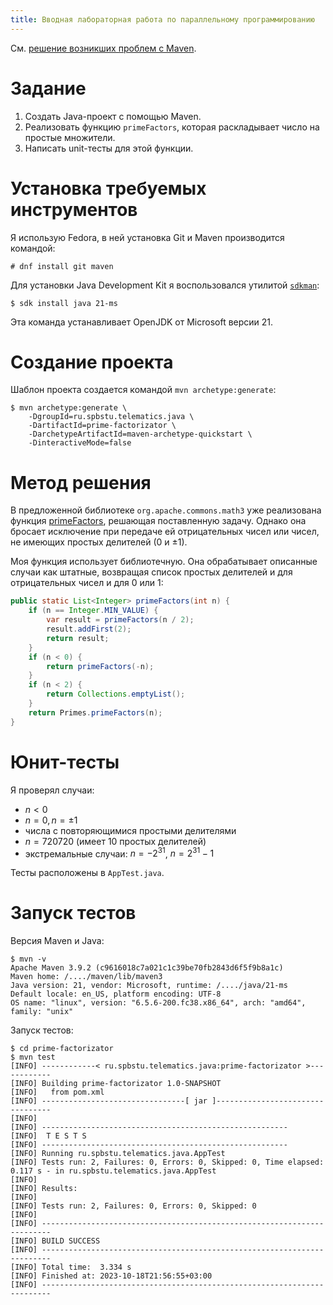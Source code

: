 ```yaml
---
title: Вводная лабораторная работа по параллельному программированию
---
```


См. [решение возникших проблем с Maven](maven-errs.md).

# Задание

1. Создать Java-проект с помощью Maven.
2. Реализовать функцию `primeFactors`, которая раскладывает число на простые множители.
3. Написать unit-тесты для этой функции.

# Установка требуемых инструментов

Я использую Fedora, в ней установка Git и Maven производится командой:

```shell
# dnf install git maven
```

Для установки Java Development Kit я воспользовался утилитой [`sdkman`](https://sdkman.io/):

```shell
$ sdk install java 21-ms
```

Эта команда устанавливает OpenJDK от Microsoft версии 21.

# Создание проекта

Шаблон проекта создается командой `mvn archetype:generate`:

```shell
$ mvn archetype:generate \
    -DgroupId=ru.spbstu.telematics.java \
    -DartifactId=prime-factorizator \
    -DarchetypeArtifactId=maven-archetype-quickstart \
    -DinteractiveMode=false
``` 

# Метод решения

В предложенной библиотеке `org.apache.commons.math3` уже реализована функция [primeFactors](https://commons.apache.org/proper/commons-math/javadocs/api-3.6.1/org/apache/commons/math3/primes/Primes.html#primeFactors%28int%29), решающая поставленную задачу.
Однако она бросает исключение при передаче ей отрицательных чисел или чисел, не имеющих простых делителей (0 и ±1).

Моя функция использует библиотечную. Она обрабатывает описанные случаи как штатные, возвращая список простых делителей и для отрицательных чисел и для 0 или 1:

```java
public static List<Integer> primeFactors(int n) {
    if (n == Integer.MIN_VALUE) {
        var result = primeFactors(n / 2);
        result.addFirst(2);
        return result;
    }
    if (n < 0) {
        return primeFactors(-n);
    }
    if (n < 2) {
        return Collections.emptyList();
    }
    return Primes.primeFactors(n);
}
```

# Юнит-тесты

Я проверял случаи:

- $n < 0$
- $n = 0, n = ±1$
- числа с повторяющимися простыми делителями
- $n = 720720$ (имеет 10 простых делителей) 
- экстремальные случаи: $n = -2^{31}$, $n = 2^{31} - 1$

Тесты расположены в `AppTest.java`.

# Запуск тестов

Версия Maven и Java:

```shell
$ mvn -v
Apache Maven 3.9.2 (c9616018c7a021c1c39be70fb2843d6f5f9b8a1c)
Maven home: /..../maven/lib/maven3
Java version: 21, vendor: Microsoft, runtime: /..../java/21-ms
Default locale: en_US, platform encoding: UTF-8
OS name: "linux", version: "6.5.6-200.fc38.x86_64", arch: "amd64", family: "unix"
```

Запуск тестов:

```shell
$ cd prime-factorizator
$ mvn test
[INFO] ------------< ru.spbstu.telematics.java:prime-factorizator >------------
[INFO] Building prime-factorizator 1.0-SNAPSHOT
[INFO]   from pom.xml
[INFO] --------------------------------[ jar ]---------------------------------
[INFO] 
[INFO] -------------------------------------------------------
[INFO]  T E S T S
[INFO] -------------------------------------------------------
[INFO] Running ru.spbstu.telematics.java.AppTest
[INFO] Tests run: 2, Failures: 0, Errors: 0, Skipped: 0, Time elapsed: 0.117 s - in ru.spbstu.telematics.java.AppTest
[INFO] 
[INFO] Results:
[INFO] 
[INFO] Tests run: 2, Failures: 0, Errors: 0, Skipped: 0
[INFO] 
[INFO] ------------------------------------------------------------------------
[INFO] BUILD SUCCESS
[INFO] ------------------------------------------------------------------------
[INFO] Total time:  3.334 s
[INFO] Finished at: 2023-10-18T21:56:55+03:00
[INFO] ------------------------------------------------------------------------
```